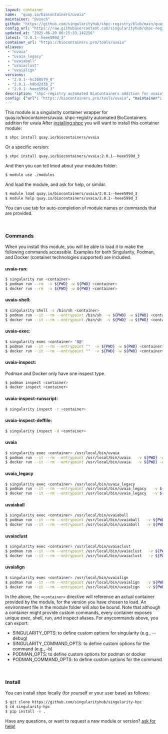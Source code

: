 ```yaml
---
layout: container
name:  "quay.io/biocontainers/uvaia"
maintainer: "@vsoch"
github: "https://github.com/singularityhub/shpc-registry/blob/main/quay.io/biocontainers/uvaia/container.yaml"
config_url: "https://raw.githubusercontent.com/singularityhub/shpc-registry/main/quay.io/biocontainers/uvaia/container.yaml"
updated_at: "2025-06-20 06:15:33.142256"
latest: "2.0.1--heee599d_3"
container_url: "https://biocontainers.pro/tools/uvaia"
aliases:
 - "uvaia"
 - "uvaia_legacy"
 - "uvaiaball"
 - "uvaiaclust"
 - "uvaialign"
versions:
 - "2.0.1--hc308579_0"
 - "2.0.1--h8bd2d3b_2"
 - "2.0.1--heee599d_3"
description: "shpc-registry automated BioContainers addition for uvaia"
config: {"url": "https://biocontainers.pro/tools/uvaia", "maintainer": "@vsoch", "description": "shpc-registry automated BioContainers addition for uvaia", "latest": {"2.0.1--heee599d_3": "sha256:bb0fd0e0bbb0103004be33d4bfdc817415c1c6d991aa91aacbf1e1cfd07c7712"}, "tags": {"2.0.1--hc308579_0": "sha256:de75ff534bbc25d266e2af1c439b3d9ed0837b63db06e4cc74bb1450b669fb4c", "2.0.1--h8bd2d3b_2": "sha256:851e6c97b98a3e2d271e86332d449bb94da82c4e2606f1dc8291cfe6acebfb13", "2.0.1--heee599d_3": "sha256:bb0fd0e0bbb0103004be33d4bfdc817415c1c6d991aa91aacbf1e1cfd07c7712"}, "docker": "quay.io/biocontainers/uvaia", "aliases": {"uvaia": "/usr/local/bin/uvaia", "uvaia_legacy": "/usr/local/bin/uvaia_legacy", "uvaiaball": "/usr/local/bin/uvaiaball", "uvaiaclust": "/usr/local/bin/uvaiaclust", "uvaialign": "/usr/local/bin/uvaialign"}}
---
```


This module is a singularity container wrapper for quay.io/biocontainers/uvaia.
shpc-registry automated BioContainers addition for uvaia
After [installing shpc](#install) you will want to install this container module:


```bash
$ shpc install quay.io/biocontainers/uvaia
```

Or a specific version:

```bash
$ shpc install quay.io/biocontainers/uvaia:2.0.1--heee599d_3
```

And then you can tell lmod about your modules folder:

```bash
$ module use ./modules
```

And load the module, and ask for help, or similar.

```bash
$ module load quay.io/biocontainers/uvaia/2.0.1--heee599d_3
$ module help quay.io/biocontainers/uvaia/2.0.1--heee599d_3
```

You can use tab for auto-completion of module names or commands that are provided.

<br>

### Commands

When you install this module, you will be able to load it to make the following commands accessible.
Examples for both Singularity, Podman, and Docker (container technologies supported) are included.

#### uvaia-run:

```bash
$ singularity run <container>
$ podman run --rm  -v ${PWD} -w ${PWD} <container>
$ docker run --rm  -v ${PWD} -w ${PWD} <container>
```

#### uvaia-shell:

```bash
$ singularity shell -s /bin/sh <container>
$ podman run --it --rm --entrypoint /bin/sh  -v ${PWD} -w ${PWD} <container>
$ docker run --it --rm --entrypoint /bin/sh  -v ${PWD} -w ${PWD} <container>
```

#### uvaia-exec:

```bash
$ singularity exec <container> "$@"
$ podman run --it --rm --entrypoint ""  -v ${PWD} -w ${PWD} <container> "$@"
$ docker run --it --rm --entrypoint ""  -v ${PWD} -w ${PWD} <container> "$@"
```

#### uvaia-inspect:

Podman and Docker only have one inspect type.

```bash
$ podman inspect <container>
$ docker inspect <container>
```

#### uvaia-inspect-runscript:

```bash
$ singularity inspect -r <container>
```

#### uvaia-inspect-deffile:

```bash
$ singularity inspect -d <container>
```


#### uvaia

```bash
$ singularity exec <container> /usr/local/bin/uvaia
$ podman run --it --rm --entrypoint /usr/local/bin/uvaia   -v ${PWD} -w ${PWD} <container> -c " $@"
$ docker run --it --rm --entrypoint /usr/local/bin/uvaia   -v ${PWD} -w ${PWD} <container> -c " $@"
```


#### uvaia_legacy

```bash
$ singularity exec <container> /usr/local/bin/uvaia_legacy
$ podman run --it --rm --entrypoint /usr/local/bin/uvaia_legacy   -v ${PWD} -w ${PWD} <container> -c " $@"
$ docker run --it --rm --entrypoint /usr/local/bin/uvaia_legacy   -v ${PWD} -w ${PWD} <container> -c " $@"
```


#### uvaiaball

```bash
$ singularity exec <container> /usr/local/bin/uvaiaball
$ podman run --it --rm --entrypoint /usr/local/bin/uvaiaball   -v ${PWD} -w ${PWD} <container> -c " $@"
$ docker run --it --rm --entrypoint /usr/local/bin/uvaiaball   -v ${PWD} -w ${PWD} <container> -c " $@"
```


#### uvaiaclust

```bash
$ singularity exec <container> /usr/local/bin/uvaiaclust
$ podman run --it --rm --entrypoint /usr/local/bin/uvaiaclust   -v ${PWD} -w ${PWD} <container> -c " $@"
$ docker run --it --rm --entrypoint /usr/local/bin/uvaiaclust   -v ${PWD} -w ${PWD} <container> -c " $@"
```


#### uvaialign

```bash
$ singularity exec <container> /usr/local/bin/uvaialign
$ podman run --it --rm --entrypoint /usr/local/bin/uvaialign   -v ${PWD} -w ${PWD} <container> -c " $@"
$ docker run --it --rm --entrypoint /usr/local/bin/uvaialign   -v ${PWD} -w ${PWD} <container> -c " $@"
```



In the above, the `<container>` directive will reference an actual container provided
by the module, for the version you have chosen to load. An environment file in the
module folder will also be bound. Note that although a container
might provide custom commands, every container exposes unique exec, shell, run, and
inspect aliases. For anycommands above, you can export:

 - SINGULARITY_OPTS: to define custom options for singularity (e.g., --debug)
 - SINGULARITY_COMMAND_OPTS: to define custom options for the command (e.g., -b)
 - PODMAN_OPTS: to define custom options for podman or docker
 - PODMAN_COMMAND_OPTS: to define custom options for the command

<br>

### Install

You can install shpc locally (for yourself or your user base) as follows:

```bash
$ git clone https://github.com/singularityhub/singularity-hpc
$ cd singularity-hpc
$ pip install -e .
```

Have any questions, or want to request a new module or version? [ask for help!](https://github.com/singularityhub/singularity-hpc/issues)